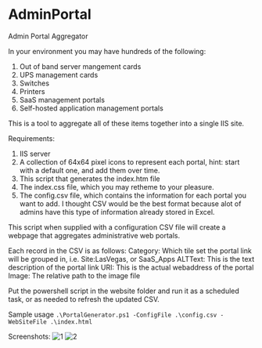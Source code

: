 # AdminPortal
Admin Portal Aggregator

In your environment you may have hundreds of the following:
1. Out of band server mangement cards
2. UPS management cards
3. Switches
4. Printers
5. SaaS management portals
6. Self-hosted application management portals

This is a tool to aggregate all of these items together into a single IIS site.

Requirements:
1. IIS server
2. A collection of 64x64 pixel icons to represent each portal, hint: start with a default one, and add them over time.
3. This script that generates the index.htm file
4. The index.css file, which you may retheme to your pleasure.
5. The config.csv file, which contains the information for each portal you want to add. I thought CSV would be the best format because alot of admins have this type of information already stored in Excel.

This script when supplied with a configuration CSV file will create a webpage that aggregates administrative web portals. 

Each record in the CSV is as follows:
Category: Which tile set the portal link will be grouped in, i.e. Site:LasVegas, or SaaS_Apps
ALTText: This is the text description of the portal link
URI: This is the actual webaddress of the portal
Image: The relative path to the image file

Put the powershell script in the website folder and run it as a scheduled task, or as needed to refresh the updated CSV.

Sample usage
```.\PortalGenerator.ps1 -ConfigFile .\config.csv -WebSiteFile .\index.html```

Screenshots:
![1](https://github.com/BronsonMagnan/AdminPortal/blob/master/Sample1.png)
![2](https://github.com/BronsonMagnan/AdminPortal/blob/master/Sample2.png)
